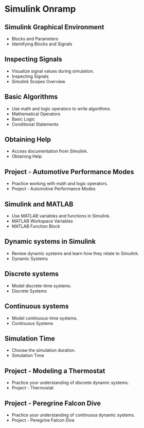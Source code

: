 # Simulink Onramp

## Simulink Graphical Environment
- Blocks and Parameters
- Identifying Blocks and Signals
## Inspecting Signals
- Visualize signal values during simulation.
- Inspecting Signals
- Simulink Scopes Overview
## Basic Algorithms
- Use math and logic operators to write algorithms.
- Mathematical Operators
- Basic Logic
- Conditional Statements
## Obtaining Help
- Access documentation from Simulink.
- Obtaining Help

## Project - Automotive Performance Modes
- Practice working with math and logic operators.
- Project - Automotive Performance Modes
## Simulink and MATLAB
- Use MATLAB variables and functions in Simulink.
- MATLAB Workspace Variables
- MATLAB Function Block
## Dynamic systems in Simulink
- Review dynamic systems and learn how they relate to Simulink.
- Dynamic Systems
## Discrete systems
- Model discrete-time systems.
- Discrete Systems
## Continuous systems
- Model continuous-time systems.
- Continuous Systems
## Simulation Time
- Choose the simulation duration.
- Simulation Time

## Project - Modeling a Thermostat
- Practice your understanding of discrete dynamic systems.
- Project - Thermostat

## Project - Peregrine Falcon Dive
- Practice your understanding of continuous dynamic systems.
- Project - Peregrine Falcon Dive